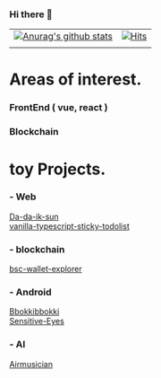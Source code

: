 ### Hi there 👋
| | |
|------|---|
|[![Anurag's github stats](https://github-readme-stats.vercel.app/api?username=parkjunoo)](https://github.com/anuraghazra/github-readme-stats)|[![Hits](https://hits.seeyoufarm.com/api/count/incr/badge.svg?url=https%3A%2F%2Fgithub.com%2Fparkjunoo&count_bg=%230EB615&title_bg=%23555555&icon=&icon_color=%23E7E7E7&title=hits&edge_flat=false)](https://hits.seeyoufarm.com)|
| | |
# Areas of interest.
### FrontEnd ( vue, react )
### Blockchain

#

# toy Projects.
### - Web <br/>
[Da-da-ik-sun](https://github.com/parkjunoo/the-more-the-better)<br/>
[vanilla-typescript-sticky-todolist](https://github.com/parkjunoo/vanilla-typescript-postit)
### - blockchain
[bsc-wallet-explorer](https://github.com/parkjunoo/BSC-wallet-explorer)
### - Android <br/>
[Bbokkibbokki](https://github.com/parkjunoo/bbokkibbokki)<br/>
[Sensitive-Eyes](https://github.com/parkjunoo/Sensitive-Eyes)
### - AI
[Airmusician](https://github.com/ansgml9884/air-musician)
#
